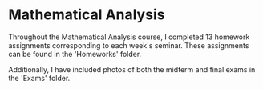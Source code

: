 # Mathematical Analysis

Throughout the Mathematical Analysis course, I completed 13 homework assignments corresponding to each week's seminar. These assignments can be found in the 'Homeworks' folder.

Additionally, I have included photos of both the midterm and final exams in the 'Exams' folder.

